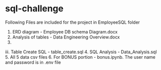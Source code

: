 # sql-challenge

Following Files are included for the project in EmployeeSQL folder
1.	ERD diagram - Employee DB schema Diagram.docx
2.	Analysis of tables - Data Engineering Overview.docx
3.	
iii.	Table Create SQL - table_create.sql
4.	SQL Analysis - Data_Analysis.sql
5.	All 5 data csv files
6.	For BONUS portion - bonus.ipynb. The user name and password is in .env file
